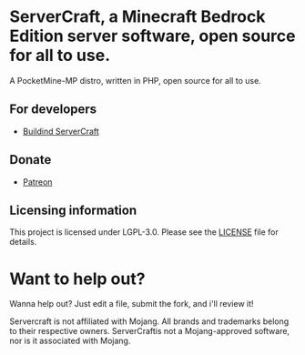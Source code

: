 # ServerCraft, a Minecraft Bedrock Edition server software, open source for all to use.
A PocketMine-MP distro, written in PHP, open source for all to use.
## For developers
 * [Buildind ServerCraft](BUILDING.md)
## Donate
- [Patreon](https://www.patreon.com/tobypayneyt)

## Licensing information
This project is licensed under LGPL-3.0. Please see the [LICENSE](/LICENSE) file for details.

# Want to help out?
Wanna help out? Just edit a file, submit the fork, and i'll review it!

Servercraft is not affiliated with Mojang. All brands and trademarks belong to their respective owners. ServerCraftis not a Mojang-approved software, nor is it associated with Mojang.
